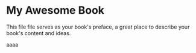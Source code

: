 # My Awesome Book

This file file serves as your book's preface, a great place to describe your book's content and ideas.



aaaa







